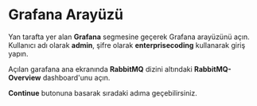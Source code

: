 # Grafana Arayüzü

Yan tarafta yer alan **Grafana** segmesine geçerek Grafana arayüzünü açın. Kullanıcı adı olarak **admin**, şifre olarak **enterprisecoding** kullanarak giriş yapın.

Açılan garafana ana ekranında **RabbitMQ** dizini altındaki **RabbitMQ-Overview** dashboard'unu açın.

**Continue** butonuna basarak sıradaki adıma geçebilirsiniz.